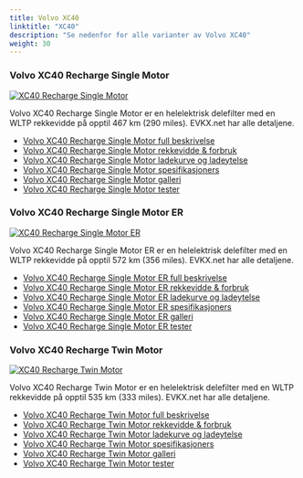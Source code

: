 ```yaml
---
title: Volvo XC40
linktitle: "XC40"
description: "Se nedenfor for alle varianter av Volvo XC40"
weight: 30
---
```

### Volvo XC40 Recharge Single Motor

<a href="xc40_recharge_single_motor/"><img src="https://media.evkx.net/multimedia/models/volvo/xc40/xc40_recharge_single_motor/main_1_st.jpg" class="img-fluid" alt="XC40 Recharge Single Motor" ></a>

Volvo XC40 Recharge Single Motor er en helelektrisk delefilter med en WLTP rekkevidde på opptil 467 km (290 miles). EVKX.net har alle detaljene. 

- [Volvo XC40 Recharge Single Motor full beskrivelse](xc40_recharge_single_motor/)
- [Volvo XC40 Recharge Single Motor rekkevidde & forbruk](xc40_recharge_single_motor/rangeandconsumption)
- [Volvo XC40 Recharge Single Motor ladekurve og ladeytelse](xc40_recharge_single_motor/chargingcurve)
- [Volvo XC40 Recharge Single Motor spesifikasjoners](xc40_recharge_single_motor/specifications)
- [Volvo XC40 Recharge Single Motor galleri](xc40_recharge_single_motor/gallery)
- [Volvo XC40 Recharge Single Motor tester](xc40_recharge_single_motor/reviews)

### Volvo XC40 Recharge Single Motor ER

<a href="xc40_recharge_single_motor_er/"><img src="https://media.evkx.net/multimedia/models/volvo/xc40/xc40_recharge_single_motor_er/main_1_st.jpg" class="img-fluid" alt="XC40 Recharge Single Motor ER" ></a>

Volvo XC40 Recharge Single Motor ER er en helelektrisk delefilter med en WLTP rekkevidde på opptil 572 km (356 miles). EVKX.net har alle detaljene. 

- [Volvo XC40 Recharge Single Motor ER full beskrivelse](xc40_recharge_single_motor_er/)
- [Volvo XC40 Recharge Single Motor ER rekkevidde & forbruk](xc40_recharge_single_motor_er/rangeandconsumption)
- [Volvo XC40 Recharge Single Motor ER ladekurve og ladeytelse](xc40_recharge_single_motor_er/chargingcurve)
- [Volvo XC40 Recharge Single Motor ER spesifikasjoners](xc40_recharge_single_motor_er/specifications)
- [Volvo XC40 Recharge Single Motor ER galleri](xc40_recharge_single_motor_er/gallery)
- [Volvo XC40 Recharge Single Motor ER tester](xc40_recharge_single_motor_er/reviews)

### Volvo XC40 Recharge Twin Motor

<a href="xc40_recharge_twin_motor/"><img src="https://media.evkx.net/multimedia/models/volvo/xc40/xc40_recharge_twin_motor/main_1_st.jpg" class="img-fluid" alt="XC40 Recharge Twin Motor" ></a>

Volvo XC40 Recharge Twin Motor er en helelektrisk delefilter med en WLTP rekkevidde på opptil 535 km (333 miles). EVKX.net har alle detaljene. 

- [Volvo XC40 Recharge Twin Motor full beskrivelse](xc40_recharge_twin_motor/)
- [Volvo XC40 Recharge Twin Motor rekkevidde & forbruk](xc40_recharge_twin_motor/rangeandconsumption)
- [Volvo XC40 Recharge Twin Motor ladekurve og ladeytelse](xc40_recharge_twin_motor/chargingcurve)
- [Volvo XC40 Recharge Twin Motor spesifikasjoners](xc40_recharge_twin_motor/specifications)
- [Volvo XC40 Recharge Twin Motor galleri](xc40_recharge_twin_motor/gallery)
- [Volvo XC40 Recharge Twin Motor tester](xc40_recharge_twin_motor/reviews)

